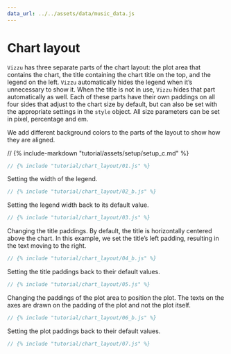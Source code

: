 ```yaml
---
data_url: ../../assets/data/music_data.js
---
```


# Chart layout

`Vizzu` has three separate parts of the chart layout: the plot area that
contains the chart, the title containing the chart title on the top, and the
legend on the left. `Vizzu` automatically hides the legend when it’s unnecessary
to show it. When the title is not in use, `Vizzu` hides that part automatically
as well. Each of these parts have their own paddings on all four sides that
adjust to the chart size by default, but can also be set with the appropriate
settings in the `style` object. All size parameters can be set in pixel,
percentage and em.

We add different background colors to the parts of the layout to show how they
are aligned.

<div id="tutorial_01"></div>

// {% include-markdown "tutorial/assets/setup/setup_c.md" %}

```javascript
// {% include "tutorial/chart_layout/01.js" %}
```

Setting the width of the legend.

<div id="tutorial_02"></div>

```javascript
// {% include "tutorial/chart_layout/02_b.js" %}
```

Setting the legend width back to its default value.

<div id="tutorial_03"></div>

```javascript
// {% include "tutorial/chart_layout/03.js" %}
```

Changing the title paddings. By default, the title is horizontally centered
above the chart. In this example, we set the title’s left padding, resulting in
the text moving to the right.

<div id="tutorial_04"></div>

```javascript
// {% include "tutorial/chart_layout/04_b.js" %}
```

Setting the title paddings back to their default values.

<div id="tutorial_05"></div>

```javascript
// {% include "tutorial/chart_layout/05.js" %}
```

Changing the paddings of the plot area to position the plot. The texts on the
axes are drawn on the padding of the plot and not the plot itself.

<div id="tutorial_06"></div>

```javascript
// {% include "tutorial/chart_layout/06_b.js" %}
```

Setting the plot paddings back to their default values.

<div id="tutorial_07"></div>

```javascript
// {% include "tutorial/chart_layout/07.js" %}
```

<script src="../assets/snippet.js" config="../chart_layout/config.js"></script>

